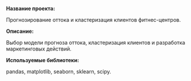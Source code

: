 **Название проекта:**

Прогнозирование оттока и кластеризация клиентов фитнес-центров.

**Описание:**

Выбор модели прогноза оттока, кластеризация клиентов и разработка маркетинговых действий.  

**Используемые библиотеки:**

pandas, matplotlib, seaborn, sklearn, scipy.  
